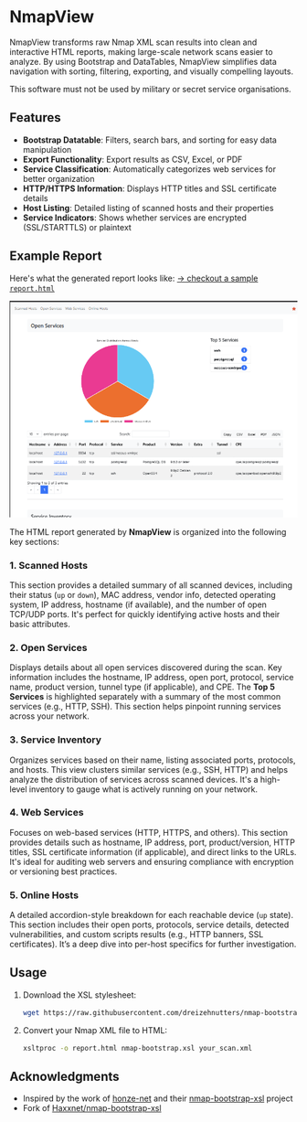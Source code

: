 # NmapView
NmapView transforms raw Nmap XML scan results into clean and interactive HTML reports, making large-scale network scans easier to analyze. By using Bootstrap and DataTables, NmapView simplifies data navigation with sorting, filtering, exporting, and visually compelling layouts.

This software must not be used by military or secret service organisations.

## Features
- **Bootstrap Datatable**: Filters, search bars, and sorting for easy data manipulation
- **Export Functionality**: Export results as CSV, Excel, or PDF
- **Service Classification**: Automatically categorizes web services for better organization
- **HTTP/HTTPS Information**: Displays HTTP titles and SSL certificate details
- **Host Listing**: Detailed listing of scanned hosts and their properties
- **Service Indicators**: Shows whether services are encrypted (SSL/STARTTLS) or plaintext

## Example Report
Here's what the generated report looks like: [-> checkout a sample `report.html`](https://möbius.band/sample.html)

[![Report Screenshot](./sample/image.png)](https://möbius.band/sample.html)

The HTML report generated by **NmapView** is organized into the following key sections:

### 1. **Scanned Hosts**  
This section provides a detailed summary of all scanned devices, including their status (`up` or `down`), MAC address, vendor info, detected operating system, IP address, hostname (if available), and the number of open TCP/UDP ports. It's perfect for quickly identifying active hosts and their basic attributes.

### 2. **Open Services**  
Displays details about all open services discovered during the scan. Key information includes the hostname, IP address, open port, protocol, service name, product version, tunnel type (if applicable), and CPE. The **Top 5 Services** is highlighted separately with a summary of the most common services (e.g., HTTP, SSH). This section helps pinpoint running services across your network.


### 3. **Service Inventory**  
Organizes services based on their name, listing associated ports, protocols, and hosts. This view clusters similar services (e.g., SSH, HTTP) and helps analyze the distribution of services across scanned devices. It's a high-level inventory to gauge what is actively running on your network.


### 4. **Web Services**  
Focuses on web-based services (HTTP, HTTPS, and others). This section provides details such as hostname, IP address, port, product/version, HTTP titles, SSL certificate information (if applicable), and direct links to the URLs. It's ideal for auditing web servers and ensuring compliance with encryption or versioning best practices.


### 5. **Online Hosts**  
A detailed accordion-style breakdown for each reachable device (`up` state). This section includes their open ports, protocols, service details, detected vulnerabilities, and custom scripts results (e.g., HTTP banners, SSL certificates). It’s a deep dive into per-host specifics for further investigation.



## Usage

1. Download the XSL stylesheet:
   ```bash
   wget https://raw.githubusercontent.com/dreizehnutters/nmap-bootstrap-xsl/main/nmap-bootstrap.xsl
   ```
2. Convert your Nmap XML file to HTML:
   ```bash
   xsltproc -o report.html nmap-bootstrap.xsl your_scan.xml
   ```


## Acknowledgments
- Inspired by the work of [honze-net](https://github.com/honze-net) and their [nmap-bootstrap-xsl](https://github.com/honze-net/nmap-bootstrap-xsl) project
- Fork of [Haxxnet/nmap-bootstrap-xsl](https://github.com/Haxxnet/nmap-bootstrap-xsl)